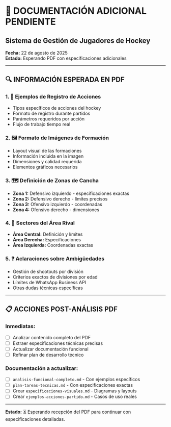 # 📄 DOCUMENTACIÓN ADICIONAL PENDIENTE
## Sistema de Gestión de Jugadores de Hockey

**Fecha:** 22 de agosto de 2025  
**Estado:** Esperando PDF con especificaciones adicionales

---

## 🔍 INFORMACIÓN ESPERADA EN PDF

### 1. **🎯 Ejemplos de Registro de Acciones**
- Tipos específicos de acciones del hockey
- Formato de registro durante partidos
- Parámetros requeridos por acción
- Flujo de trabajo tiempo real

### 2. **🖼️ Formato de Imágenes de Formación**
- Layout visual de las formaciones
- Información incluida en la imagen
- Dimensiones y calidad requerida
- Elementos gráficos necesarios

### 3. **🗺️ Definición de Zonas de Cancha**
- **Zona 1:** Defensivo izquierdo - especificaciones exactas
- **Zona 2:** Defensivo derecho - límites precisos
- **Zona 3:** Ofensivo izquierdo - coordenadas
- **Zona 4:** Ofensivo derecho - dimensiones

### 4. **📍 Sectores del Área Rival**
- **Área Central:** Definición y límites
- **Área Derecha:** Especificaciones
- **Área Izquierda:** Coordenadas exactas

### 5. **❓ Aclaraciones sobre Ambigüedades**
- Gestión de shootouts por división
- Criterios exactos de divisiones por edad
- Límites de WhatsApp Business API
- Otras dudas técnicas específicas

---

## 📋 ACCIONES POST-ANÁLISIS PDF

### Inmediatas:
- [ ] Analizar contenido completo del PDF
- [ ] Extraer especificaciones técnicas precisas
- [ ] Actualizar documentación funcional
- [ ] Refinar plan de desarrollo técnico

### Documentación a actualizar:
- [ ] `analisis-funcional-completo.md` - Con ejemplos específicos
- [ ] `plan-tareas-tecnicas.md` - Con especificaciones exactas
- [ ] Crear `especificaciones-visuales.md` - Diagramas y layouts
- [ ] Crear `ejemplos-acciones-partido.md` - Casos de uso reales

---

**Estado:** ⏳ Esperando recepción del PDF para continuar con especificaciones detalladas.
